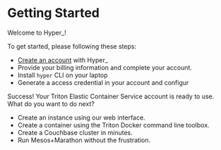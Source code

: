 # Getting Started

Welcome to Hyper_!

To get started, please following these steps:

- [Create an account](https://hyper.sh/signup/) with Hyper_
- Provide your billing information and complete your account.
- Install `hyper` CLI on your laptop
- Generate a access credential in your account and configur 

Success! Your Triton Elastic Container Service account is ready to use. What do you want to do next?

- Create an instance using our web interface.
- Create a container using the Triton Docker command line toolbox.
- Create a Couchbase cluster in minutes.
- Run Mesos+Marathon without the frustration.